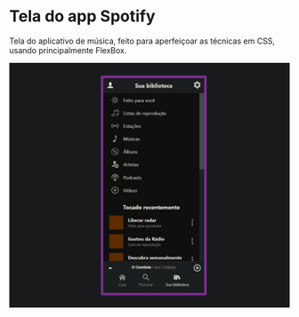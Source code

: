 # Tela do app Spotify 

Tela do aplicativo de música, feito para aperfeiçoar as técnicas em CSS, usando principalmente FlexBox.


![](https://github.com/felpsg/ScreenSpotify/blob/main/screen.jpg)
